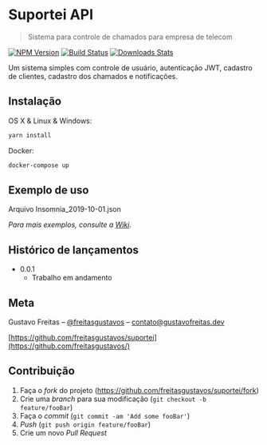 # Suportei API

> Sistema para controle de chamados para empresa de telecom

[![NPM Version][npm-image]][npm-url]
[![Build Status][travis-image]][travis-url]
[![Downloads Stats][npm-downloads]][npm-url]

Um sistema simples com controle de usuário, autenticação JWT, cadastro de clientes, cadastro dos chamados e notificações.

## Instalação

OS X & Linux & Windows:

```sh
yarn install
```

Docker:

```sh
docker-compose up
```

## Exemplo de uso

Arquivo Insomnia_2019-10-01.json

_Para mais exemplos, consulte a [Wiki][wiki]._

## Histórico de lançamentos

- 0.0.1
  - Trabalho em andamento

## Meta

Gustavo Freitas – [@freitasgustavos](https://twitter.com/freitasgustavos) – contato@gustavofreitas.dev

[https://github.com/freitasgustavos/suportei](https://github.com/freitasgustavos/)

## Contribuição

1. Faça o _fork_ do projeto (<https://github.com/freitasgustavos/suportei/fork>)
2. Crie uma _branch_ para sua modificação (`git checkout -b feature/fooBar`)
3. Faça o _commit_ (`git commit -am 'Add some fooBar'`)
4. _Push_ (`git push origin feature/fooBar`)
5. Crie um novo _Pull Request_

[npm-image]: https://img.shields.io/npm/v/datadog-metrics.svg?style=flat-square
[npm-url]: https://npmjs.org/package/datadog-metrics
[npm-downloads]: https://img.shields.io/npm/dm/datadog-metrics.svg?style=flat-square
[travis-image]: https://img.shields.io/travis/dbader/node-datadog-metrics/master.svg?style=flat-square
[travis-url]: https://travis-ci.org/dbader/node-datadog-metrics
[wiki]: https://github.com/seunome/seuprojeto/wiki
